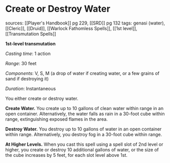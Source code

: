 # Create or Destroy Water
sources: [[Player's Handbook]] pg 229, [[SRD]] pg 132
tags: genasi (water), [[Cleric]], [[Druid]], [[Warlock Fathomless Spells]], [[1st level]], [[Transmutation Spells]]

**1st-level transmutation**

*Casting time*: 1 action

*Range*: 30 feet

*Components*: V, S, M (a drop of water if creating water, or a few grains of sand if destroying it)

*Duration*: Instantaneous

You either create or destroy water.

**Create Water.** You create up to 10 gallons of clean water within range in an open container. Alternatively, the water falls as rain in a 30-foot cube within range, extinguishing exposed flames in the area.

**Destroy Water.** You destroy up to 10 gallons of water in an open container within range. Alternatively, you destroy fog in a 30-foot cube within range.

**At Higher Levels.** When you cast this spell using a spell slot of 2nd level or higher, you create or destroy 10 additional gallons of water, or the size of the cube increases by 5 feet, for each slot level above 1st.
